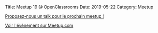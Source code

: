 Title: Meetup 19 @ OpenClassrooms
Date: 2019-05-22
Category: Meetup

[Proposez-nous un talk pour le prochain meetup !](pages/submit_talk)

[Voir l'évènement sur Meetup.com](https://www.meetup.com/Paris-py-Python-Django-friends/events/259755661/)

